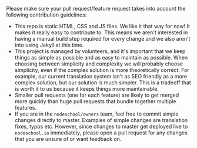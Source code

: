 Please make sure your pull request/feature request takes into account the following contribution guidelines:

- This repo is static HTML, CSS and JS files. We like it that way for now! It makes it really easy to contribute to. This means we aren't interested in having a manual build step required for every change and we also aren't into using Jekyll at this time.
- This project is managed by volunteers, and it's important that we keep things as simple as possible and as easy to maintain as possible. When choosing between simplicity and complexity we will probably choose simplicity, even if the complex solution is more theoretically correct. For example, our current translation system isn't as SEO friendly as a more complex solution, but our solution is much simpler. This is a tradeoff that is worth it to us because it keeps things more maintainable.
- Smaller pull requests (one for each feature) are likely to get merged more quickly than huge pull requests that bundle together multiple features.
- If you are in the `nodeschool/owners` team, feel free to commit simple changes directly to master. Examples of simple changes are translation fixes, typos etc. However, since changes to master get deployed live to `nodeschool.io` immediately, please open a pull request for any changes that you are unsure of or want feedback on.
